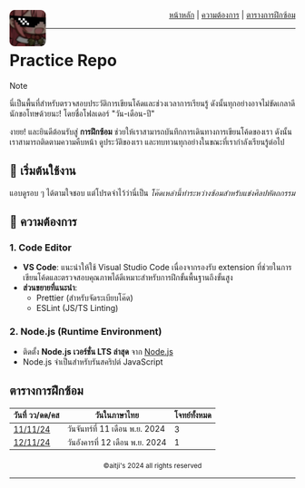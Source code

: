<div align="right">
    <img src="https://raw.githubusercontent.com/aitji/practice/refs/heads/main/img/aitji-round.png" alt="aitji" align="left" width="64" height="auto">
    <p>
    <a href="#">หน้าหลัก</a> | 
    <a href="#-ความต้องการ">ความต้องการ</a> | 
    <a href="#ตารางการฝึกซ้อม">ตารางการฝึกซ้อม</a>
    </p>
</div>

<hr>

# Practice Repo
> [!NOTE]
> นี่เป็นพื้นที่สำหรับตรวจสอบประวัติการเขียนโค้ดและช่วงเวลาการเรียนรู้ ดังนั้นทุกอย่างอาจไม่ขัดเกลาดีนักขอโทษด้วยนะ!
> โดยชื่อโฟลเดอร์ "วัน-เดือน-ปี"

งายย! และยินดีต้อนรับสู่ **การฝึกซ้อม** ช่วยให้เราสามารถบันทึกการเดินทางการเขียนโค้ดของเรา ดังนั้นเราสามารถติดตามความคืบหน้า ดูประวัติของเรา และทบทวนทุกอย่างในขณะที่เรากำลังเรียนรู้ต่อไป

## 🚀 เริ่มต้นใช้งาน
แอบดูรอบ ๆ ได้ตามใจชอบ แต่โปรดจำไว้ว่านี่เป็น *โค๊ดเหล่านี้ทำระหว่างซ้อมสำหรับแข่งศิลปหัตถกรรม*

## 📌 ความต้องการ

### 1. **Code Editor**
   - **VS Code**: แนะนำให้ใช้ Visual Studio Code เนื่องจากรองรับ extension ที่ช่วยในการเขียนโค้ดและตรวจสอบคุณภาพได้ดีเหมาะสำหรับการฝึกขั้นพื้นฐานถึงขั้นสูง
   - **ส่วนขยายที่แนะนำ**:
     - Prettier (สำหรับจัดระเบียบโค๊ด)
     - ESLint (JS/TS Linting)

### 2. **Node.js (Runtime Environment)**
   - ติดตั้ง **Node.js เวอร์ชั่น LTS ล่าสุด** จาก [Node.js](https://nodejs.org/)
   - Node.js จำเป็นสำหรับรันสคริปต์ JavaScript

## ตารางการฝึกซ้อม

<div align="center">
    <table>
        <thead>
            <tr>
                <th>วันที่ วว/ดด/คส</th>
                <th>วันในภาษาไทย</th>
                <th>โจทย์ทั้งหมด</th>
            </tr>
        </thead>
        <tbody>
            <tr>
                <td><a href="./11-11-24/">11/11/24</a></td>
                <td>วันจันทร์ที่ 11 เดือน พ.ย. 2024</td>
                <td>3</td>
            </tr>
                <td><a href="./12-11-24/">12/11/24</a></td>
                <td>วันอังคารที่ 12 เดือน พ.ย. 2024</td>
                <td>1</td>
            </tr>
        </tbody>
    </table>
</div>

<div align="center"><sub>©aitji's 2024 all rights reserved</sub></div>
<hr>
